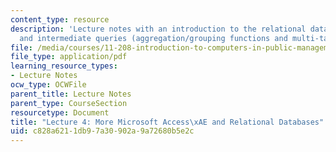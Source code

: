 ```yaml
---
content_type: resource
description: 'Lecture notes with an introduction to the relational database model
  and intermediate queries (aggregation/grouping functions and multi-table queries). '
file: /media/courses/11-208-introduction-to-computers-in-public-management-ii-january-iap-2002/c828a6211db97a30902a9a72680b5e2c_lect4.pdf
file_type: application/pdf
learning_resource_types:
- Lecture Notes
ocw_type: OCWFile
parent_title: Lecture Notes
parent_type: CourseSection
resourcetype: Document
title: "Lecture 4: More Microsoft Access\xAE and Relational Databases"
uid: c828a621-1db9-7a30-902a-9a72680b5e2c
---
```

